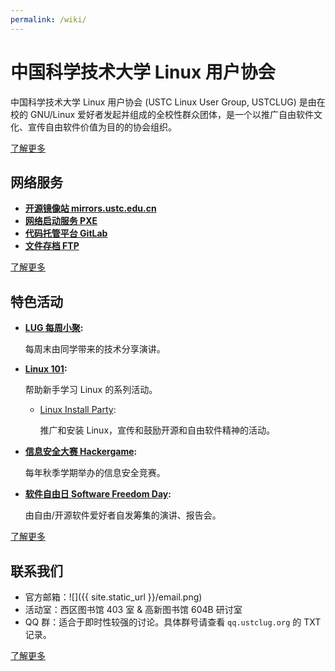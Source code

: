 ```yaml
---
permalink: /wiki/
---
```


# 中国科学技术大学 Linux 用户协会

中国科学技术大学 Linux 用户协会 (USTC Linux User Group, USTCLUG) 是由在校的 GNU/Linux 爱好者发起并组成的全校性群众团体，是一个以推广自由软件文化、宣传自由软件价值为目的的协会组织。

[了解更多](intro/)

## 网络服务

- **[开源镜像站 mirrors.ustc.edu.cn](lug/services/mirrors)**
- **[网络启动服务 PXE](lug/services/pxe)**
- **[代码托管平台 GitLab](lug/services/gitlab)**
- **[文件存档 FTP](lug/services/ftp)**

[了解更多](lug/services/)

## 特色活动

- **[LUG 每周小聚](lug/events/weeklyparty):**

  每周末由同学带来的技术分享演讲。

- **[Linux 101](lug/events/101):**

  帮助新手学习 Linux 的系列活动。

  - [Linux Install Party](lug/events/lip):

    推广和安装 Linux，宣传和鼓励开源和自由软件精神的活动。

- **[信息安全大赛 Hackergame](lug/events/hackergame):**

  每年秋季学期举办的信息安全竞赛。

- **[软件自由日 Software Freedom Day](lug/events/sfd):**

  由自由/开源软件爱好者自发筹集的演讲、报告会。

[了解更多](lug/events)

## 联系我们

- 官方邮箱：![]({{ site.static_url }}/email.png)
- 活动室：西区图书馆 403 室 & 高新图书馆 604B 研讨室
- QQ 群：适合于即时性较强的讨论。具体群号请查看 `qq.ustclug.org` 的 TXT 记录。

[了解更多](lug/contact)
